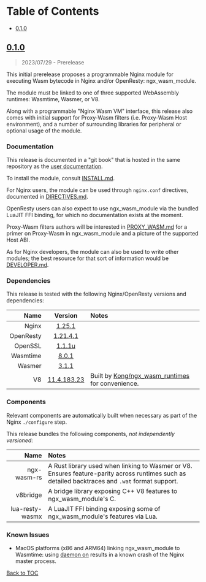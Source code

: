 # Table of Contents

- [0.1.0]

## [0.1.0]

> 2023/07/29 - Prerelease

This initial prerelease proposes a programmable Nginx module for executing Wasm
bytecode in Nginx and/or OpenResty: ngx_wasm_module.

The module must be linked to one of three supported WebAssembly runtimes:
Wasmtime, Wasmer, or V8.

Along with a programmable "Nginx Wasm VM" interface, this release also comes with
initial support for Proxy-Wasm filters (i.e. Proxy-Wasm Host environment), and a
number of surrounding libraries for peripheral or optional usage of the module.

### Documentation

This release is documented in a "git book" that is hosted in the same repository
as the [user documentation](https://github.com/Kong/ngx_wasm_module/tree/prerelease-0.1.0/docs).

To install the module, consult [INSTALL.md](https://github.com/Kong/ngx_wasm_module/tree/prerelease-0.1.0/docs/INSTALL.md).

For Nginx users, the module can be used through `nginx.conf` directives,
documented in [DIRECTIVES.md](https://github.com/Kong/ngx_wasm_module/tree/prerelease-0.1.0/docs/DIRECTIVES.md).

OpenResty users can also expect to use ngx_wasm_module via the bundled LuaJIT
FFI binding, for which no documentation exists at the moment.

Proxy-Wasm filters authors will be interested in [PROXY_WASM.md](https://github.com/Kong/ngx_wasm_module/tree/prerelease-0.1.0/docs/PROXY_WASM.md)
for a primer on Proxy-Wasm in ngx_wasm_module and a picture of the supported
Host ABI.

As for Nginx developers, the module can also be used to write other modules; the
best resource for that sort of information would be [DEVELOPER.md](https://github.com/Kong/ngx_wasm_module/tree/prerelease-0.1.0/docs/DEVELOPER.md).

### Dependencies

This release is tested with the following Nginx/OpenResty versions and dependencies:

Name      | Version         | Notes
---------:|:---------------:|:-------------------------------------------------
Nginx     | [1.25.1](https://nginx.org/en/download.html)                                          |
OpenResty | [1.21.4.1](https://openresty.org/en/download.html)                                    |
OpenSSL   | [1.1.1u](https://www.openssl.org/source/)                                             |
Wasmtime  | [8.0.1](https://github.com/bytecodealliance/wasmtime/releases/tag/v8.0.1)             |
Wasmer    | [3.1.1](https://github.com/wasmerio/wasmer/releases/tag/v3.1.1)                       |
V8        | [11.4.183.23](https://github.com/Kong/ngx_wasm_runtimes/releases/tag/v8-11.4.183.23)  | Built by [Kong/ngx_wasm_runtimes] for convenience.

### Components

Relevant components are automatically built when necessary as part of the Nginx
`./configure` step.

This release bundles the following components, *not independently versioned*:

Name            | Notes
---------------:|:-------------------------------------------------------------
ngx-wasm-rs     | A Rust library used when linking to Wasmer or V8. Ensures feature-parity across runtimes such as detailed backtraces and `.wat` format support.
v8bridge        | A bridge library exposing C++ V8 features to ngx_wasm_module's C.
lua-resty-wasmx | A LuaJIT FFI binding exposing some of ngx_wasm_module's features via Lua.

### Known Issues

- MacOS platforms (x86 and ARM64) linking ngx_wasm_module to Wasmtime: using
  [daemon on](https://nginx.org/en/docs/ngx_core_module.html#daemon) results in
  a known crash of the Nginx master process.

[Back to TOC](#table-of-contents)

[0.1.0]: https://github.com/Kong/ngx_wasm_module/releases/tag/prerelease-0.1.0
[Kong/ngx_wasm_runtimes]: https://github.com/Kong/ngx_wasm_runtimes
